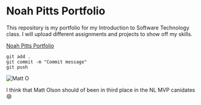 # Noah Pitts Portfolio

This repository is my portfolio for my Introduction to Software Technology class. I will upload different assignments and projects to show off my skills.

[Noah Pitts Portfolio](https://github.com/PittsNoah/ist-portfolio-noah)

```
git add .
git commit -m "Commit message"
git push
```


![Matt O](https://www.si.com/.image/ar_16:9%2Cc_fill%2Ccs_srgb%2Cfl_progressive%2Cg_faces:center%2Cq_auto:good%2Cw_768/MTk2NTcyNDYyOTAzNzMyMDMw/usatsi_19222171.jpg)

I think that Matt Olson should of been in third place in the NL MVP canidates :smile:
